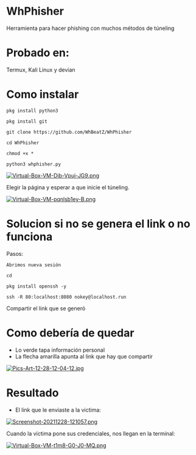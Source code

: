 # WhPhisher
Herramienta para hacer phishing con muchos
métodos de túneling

# Probado en:
Termux, Kali Linux y devian

# Como instalar

`pkg install python3`

`pkg install git`

`git clone https://github.com/WhBeatZ/WhPhisher`

`cd WhPhisher`

`chmod +x *`

`python3 whphisher.py`

[![Virtual-Box-VM-Dib-Vpuj-JG9.png](https://i.postimg.cc/K86wfbyL/Virtual-Box-VM-Dib-Vpuj-JG9.png)](https://postimg.cc/XrgsNTq7)

Elegir la página y esperar a que inicie el túneling.

[![Virtual-Box-VM-pqnlsb1ey-B.png](https://i.postimg.cc/gJJMyjfj/Virtual-Box-VM-pqnlsb1ey-B.png)](https://postimg.cc/mcvNBLZW)

# Solucion si no se genera el link o no funciona

Pasos:

`Abrimos nueva sesión`

`cd`

`pkg install openssh -y`

`ssh -R 80:localhost:8080 nokey@localhost.run`

Compartir el link que se generó

# Como debería de quedar
- Lo verde tapa información personal 
- La flecha amarilla apunta al link que hay que compartir

[![Pics-Art-12-28-12-04-12.jpg](https://i.postimg.cc/Dw0djMxM/Pics-Art-12-28-12-04-12.jpg)](https://postimg.cc/yDqZWv4m)

# Resultado

- El link que le enviaste a la victima: 

[![Screenshot-20211228-121057.png](https://i.postimg.cc/Gh2qVt2K/Screenshot-20211228-121057.png)](https://postimg.cc/jCpHJsyn)

Cuando la víctima pone sus credenciales, nos llegan en la terminal:

[![Virtual-Box-VM-t1m8-G0-J0-MQ.png](https://i.postimg.cc/wjj0Y7jV/Virtual-Box-VM-t1m8-G0-J0-MQ.png)](https://postimg.cc/4mjzz4t7)



